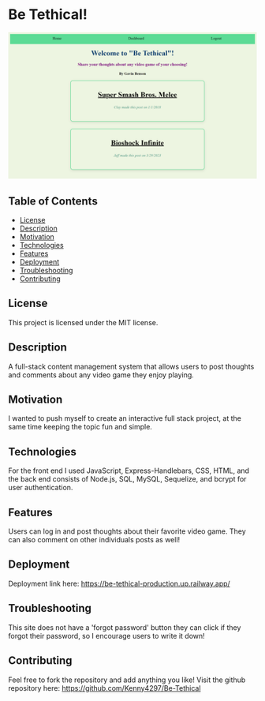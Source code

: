 # Be Tethical!
![Screenshot](./public/images/BeTethicalUpdated.png)

## Table of Contents
- [License](#license)
- [Description](#description)
- [Motivation](#motivation)
- [Technologies](#technologies)
- [Features](#features)
- [Deployment](#Deployment)
- [Troubleshooting](#troubleshooting)
- [Contributing](#contributing)

## License
This project is licensed under the MIT license.

## Description
A full-stack content management system that allows users to post thoughts and comments about any video game they enjoy playing. 

## Motivation
I wanted to push myself to create an interactive full stack project, at the same time keeping the topic fun and simple.

## Technologies
For the front end I used JavaScript, Express-Handlebars, CSS, HTML, and the back end consists of Node.js, SQL, MySQL, Sequelize, and bcrypt for user authentication. 

## Features
Users can log in and post thoughts about their favorite video game. They can also comment on other individuals posts as well!

## Deployment
Deployment link here: https://be-tethical-production.up.railway.app/

## Troubleshooting
This site does not have a 'forgot password' button they can click if they forgot their password, so I encourage users to write it down!

## Contributing
Feel free to fork the repository and add anything you like! Visit the github repository here: https://github.com/Kenny4297/Be-Tethical
